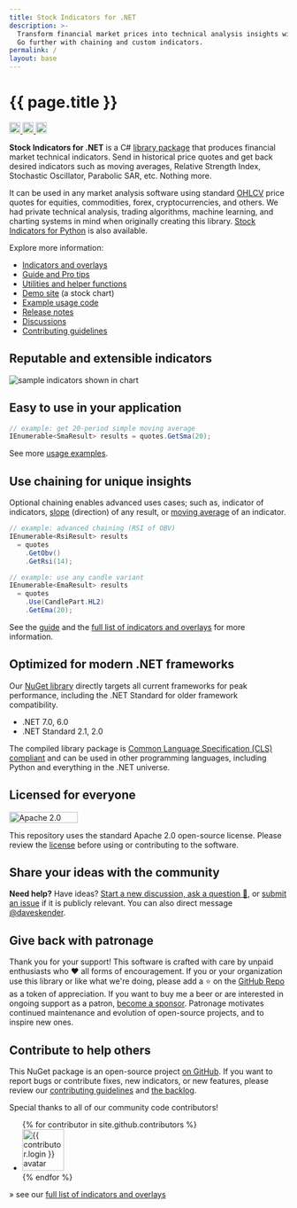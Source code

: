 ```yaml
---
title: Stock Indicators for .NET
description: >-
  Transform financial market prices into technical analysis insights with this best in class C# NuGet library.
  Go further with chaining and custom indicators.
permalink: /
layout: base
---
```


<h1>{{ page.title }}</h1>

<a href="https://www.nuget.org/packages/Skender.Stock.Indicators" aria-label="Get the NuGet package.">
  <img src="https://img.shields.io/nuget/v/skender.stock.indicators?color=blue&logo=NuGet&label=NuGet%20Package&cacheSeconds=259200"
  alt="" min-width=150 max-width="160" height="20" />
</a>
<a href="https://www.nuget.org/packages/Skender.Stock.Indicators" aria-label="Read more about package downloads.">
  <img src="https://img.shields.io/nuget/dt/skender.stock.indicators?logo=NuGet&label=Downloads&cacheSeconds=259200"
  alt="" min-width=120 max-width="130" height="20" />
</a>
<a href="https://dev.azure.com/skender/Stock.Indicators/_build/latest?definitionId=21&branchName=main&view=codecoverage-tab" aria-label="View code coverage details in the build.">
  <img src="https://img.shields.io/azure-devops/coverage/skender/stock.indicators/21/main?logo=AzureDevOps&label=Test%20Coverage&cacheSeconds=259200"
  alt="" min-width=145 max-width="155" height="20" />
</a>

**Stock Indicators for .NET** is a C# [library package](https://www.nuget.org/packages/Skender.Stock.Indicators) that produces financial market technical indicators.  Send in historical price quotes and get back desired indicators such as moving averages, Relative Strength Index, Stochastic Oscillator, Parabolic SAR, etc.  Nothing more.

It can be used in any market analysis software using standard [OHLCV]({{site.baseurl}}/guide/#historical-quotes) price quotes for equities, commodities, forex, cryptocurrencies, and others.  We had private technical analysis, trading algorithms, machine learning, and charting systems in mind when originally creating this library.  [Stock Indicators for Python](https://python.stockindicators.dev/) is also available.

Explore more information:

- [Indicators and overlays]({{site.baseurl}}/indicators/#content)
- [Guide and Pro tips]({{site.baseurl}}/guide/#content)
- [Utilities and helper functions]({{site.baseurl}}/utilities/#content)
- [Demo site](https://charts.stockindicators.dev/) (a stock chart)
- [Example usage code]({{site.baseurl}}/examples/#content)
- [Release notes]({{site.github.repository_url}}/releases)
- [Discussions]({{site.github.repository_url}}/discussions)
- [Contributing guidelines]({{site.baseurl}}/contributing/#content)

## Reputable and extensible indicators

<img data-src="examples.webp" alt="sample indicators shown in chart" class="lazyload" style="aspect-ratio:1443/1591;" />

## Easy to use in your application

```csharp
// example: get 20-period simple moving average
IEnumerable<SmaResult> results = quotes.GetSma(20);
```

See more [usage examples]({{site.baseurl}}/guide/#example-usage).

## Use chaining for unique insights

Optional chaining enables advanced uses cases; such as, indicator of indicators, [slope]({{site.baseurl}}/indicators/Slope/#content) (direction) of any result, or [moving average]({{site.baseurl}}/indicators/#moving-average) of an indicator.

```csharp
// example: advanced chaining (RSI of OBV)
IEnumerable<RsiResult> results
  = quotes
    .GetObv()
    .GetRsi(14);

// example: use any candle variant
IEnumerable<EmaResult> results
  = quotes
    .Use(CandlePart.HL2)
    .GetEma(20);
```

See the [guide]({{site.baseurl}}/guide/#content) and the [full list of indicators and overlays]({{site.baseurl}}/indicators/#content) for more information.

## Optimized for modern .NET frameworks

Our [NuGet library](https://www.nuget.org/packages/Skender.Stock.Indicators) directly targets all current frameworks for peak performance, including the .NET Standard for older framework compatibility.

- .NET 7.0, 6.0
- .NET Standard 2.1, 2.0

The compiled library package is [Common Language Specification (CLS) compliant](https://docs.microsoft.com/en-us/dotnet/standard/common-type-system) and can be used in other programming languages, including Python and everything in the .NET universe.

## Licensed for everyone

<a href="https://opensource.org/licenses/Apache-2.0"><img src="https://img.shields.io/badge/License-Apache%202.0-blue.svg?style=flat-square&cacheSeconds=259200" alt="Apache 2.0 license badge" width="124" height="20" /></a>

This repository uses the standard Apache 2.0 open-source license.  Please review the [license](https://opensource.org/licenses/Apache-2.0) before using or contributing to the software.

## Share your ideas with the community

**Need help?**  Have ideas?  [Start a new discussion, ask a question :speech_balloon:]({{site.github.repository_url}}/discussions), or [submit an issue]({{site.github.repository_url}}/issues) if it is publicly relevant.  You can also direct message [@daveskender](https://twitter.com/messages/compose?recipient_id=27475431).

## Give back with patronage

Thank you for your support!  This software is crafted with care by unpaid enthusiasts who :heart: all forms of encouragement.  If you or your organization use this library or like what we're doing, please add a :star: on the [GitHub Repo]({{site.github.repository_url}}) as a token of appreciation.  If you want to buy me a beer or are interested in ongoing support as a patron, [become a sponsor](https://github.com/sponsors/DaveSkender).  Patronage motivates continued maintenance and evolution of open-source projects, and to inspire new ones.

## Contribute to help others

This NuGet package is an open-source project [on GitHub](https://github.com/DaveSkender/Stock.Indicators).  If you want to report bugs or contribute fixes, new indicators, or new features, please review our [contributing guidelines]({{site.baseurl}}/contributing/#content) and [the backlog](https://github.com/users/DaveSkender/projects/1).

Special thanks to all of our community code contributors!

<ul class="list-style-none">
{% for contributor in site.github.contributors %}
  <li class="d-inline-block">
     <a href="{{ contributor.html_url }}"><img data-src="{{ contributor.avatar_url }}&s=75" width="75" height="75" class="circle lazyload" alt="{{ contributor.login }} avatar" /></a>
  </li>
{% endfor %}
</ul>

&#187; see our [full list of indicators and overlays]({{site.baseurl}}/indicators/#content)
